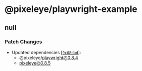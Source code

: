 # @pixeleye/playwright-example

## null

### Patch Changes

- Updated dependencies [[`9c08dad`](https://github.com/pixeleye-io/pixeleye/commit/9c08dadb1115de7afdb2561dd63cd742b6b5c5c3)]:
  - @pixeleye/playwright@0.8.4
  - pixeleye@0.8.5
